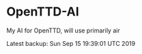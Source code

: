 # OpenTTD-AI
My AI for OpenTTD, will use primarily air

Latest backup: Sun Sep 15 19:39:01 UTC 2019
